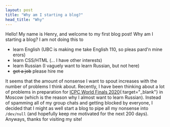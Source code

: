 ```yaml
---
layout: post
title: "Why am I starting a blog?"
head_title: "Why"
---
```


Hello! My name is Henry, and welcome to my first blog post! Why am I starting a blog? I am not doing
this to

- learn English (UBC is making me take English 110, so pleas pard'n mine erors)
- learn CSS/HTML (\.\.\. I have other interests)
- learn Russian (I vaguely want to learn Russian, but not here)
- ~~get a job~~ please hire me

It seems that the amount of nonsense I want to spout increases with the number of problems I think
about. Recently, I have been thinking about a lot of problems in preparation for [ICPC World Finals
2020][wf]{:target="_blank"} in Moscow (which is the reason why I almost want to learn Russian).
Instead of spamming all of my group chats and getting blocked by everyone, I decided that I might as
well start a blog to pipe all my nonsense into `/dev/null` (and hopefully keep me motivated for the
next 200 days). Anyways, thanks for visiting my site!

[wf]: https://icpc.baylor.edu/worldfinals/rules/
